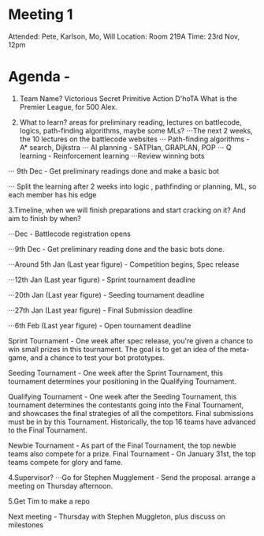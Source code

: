 # Meeting 1
Attended: Pete, Karlson, Mo, Will
Location: Room 219A
Time: 23rd Nov, 12pm

# Agenda - 
1. Team Name?
Victorious Secret
Primitive Action
D'hoTA
What is the Premier League, for 500 Alex.

2. What to learn? areas for preliminary reading, lectures on battlecode, logics, path-finding algorithms, maybe some MLs?
⋅⋅⋅The next 2 weeks, the 10 lectures on the battlecode websites
⋅⋅⋅ Path-finding algorithms - A* search, Dijkstra
⋅⋅⋅ AI planning - SATPlan, GRAPLAN, POP
⋅⋅⋅ Q learning - Reinforcement learning
⋅⋅⋅Review winning bots

⋅⋅⋅ 9th Dec - Get preliminary readings done and make a basic bot

⋅⋅⋅ Split the learning after 2 weeks into logic , pathfinding or planning, ML, so each member has his edge

3.Timeline, when we will finish preparations and start cracking on it? And aim to finish by when?

⋅⋅⋅Dec - Battlecode registration opens

⋅⋅⋅9th Dec - Get preliminary reading done and the basic bots done.
 
⋅⋅⋅Around 5th Jan (Last year figure) - Competition begins, Spec release

⋅⋅⋅12th Jan (Last year figure)  - Sprint tournament deadline

⋅⋅⋅20th Jan (Last year figure)  - Seeding tournament deadline

⋅⋅⋅27th Jan (Last year figure) - Final Submission deadline

⋅⋅⋅6th Feb (Last year figure) - Open tournament deadline

Sprint Tournament - One week after spec release, you're given a chance to win small prizes in this tournament. The goal is to get an idea of the meta-game, and a chance to test your bot prototypes.

Seeding Tournament - One week after the Sprint Tournament, this tournament determines your positioning in the Qualifying Tournament.

Qualifying Tournament - One week after the Seeding Tournament, this tournament determines the contestants going into the Final Tournament, and showcases the final strategies of all the competitors. Final submissions must be in by this Tournament. Historically, the top 16 teams have advanced to the Final Tournament.

Newbie Tournament - As part of the Final Tournament, the top newbie teams also compete for a prize.
Final Tournament - On January 31st, the top teams compete for glory and fame.

4.Supervisor?
⋅⋅⋅Go for Stephen Mugglement  - Send the proposal. arrange a meeting on Thursday afternoon.

5.Get Tim to make a repo 


Next meeting - Thursday with Stephen Muggleton, plus discuss on milestones
